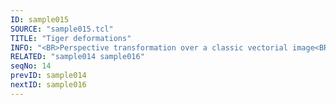 ```yaml
---
ID: sample015
SOURCE: "sample015.tcl"
TITLE: "Tiger deformations"
INFO: "<BR>Perspective transformation over a classic vectorial image<BR>data extracted and pre-processed from a SVG image<BR>Interactive Animation"
RELATED: "sample014 sample016"
seqNo: 14
prevID: sample014
nextID: sample016
---
```

